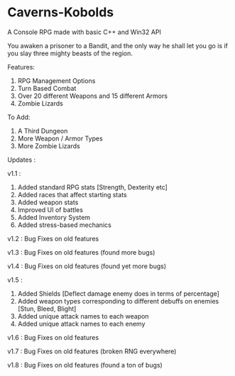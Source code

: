 # Caverns-Kobolds

A Console RPG made with basic C++ and Win32 API

You awaken a prisoner to a Bandit, and the only way he shall let you go is if you slay three mighty beasts of the region.

Features:
1. RPG Management Options
2. Turn Based Combat
3. Over 20 different Weapons and 15 different Armors
4. Zombie Lizards

To Add:
1. A Third Dungeon
2. More Weapon / Armor Types
3. More Zombie Lizards

Updates :

v1.1 :
1. Added standard RPG stats [Strength, Dexterity etc]
2. Added races that affect starting stats
3. Added weapon stats 
4. Improved UI of battles
5. Added Inventory System
6. Added stress-based mechanics

v1.2 : Bug Fixes on old features

v1.3 : Bug Fixes on old features (found more bugs)

v1.4 : Bug Fixes on old features (found yet more bugs)

v1.5 : 
1. Added Shields [Deflect damage enemy does in terms of percentage]
2. Added weapon types corresponding to different debuffs on enemies [Stun, Bleed, Blight]
3. Added unique attack names to each weapon 
4. Added unique attack names to each enemy

v1.6 : Bug Fixes on old features 

v1.7 : Bug Fixes on old features (broken RNG everywhere)

v1.8 : Bug Fixes on old features (found a ton of bugs)
